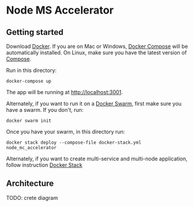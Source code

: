 Node MS Accelerator
=========

Getting started
---------------

Download [Docker](https://www.docker.com/products/overview). If you are on Mac or Windows, [Docker Compose](https://docs.docker.com/compose) will be automatically installed. On Linux, make sure you have the latest version of [Compose](https://docs.docker.com/compose/install/).

Run in this directory:
```
docker-compose up
```
The app will be running at [http://localhost:3001](http://localhost:3001).

Alternately, if you want to run it on a [Docker Swarm](https://docs.docker.com/engine/swarm/), first make sure you have a swarm. If you don't, run:
```
docker swarm init
```
Once you have your swarm, in this directory run:
```
docker stack deploy --compose-file docker-stack.yml node_mc_accelerator
```

Alternately, if you want to create multi-service and multi-node application, follow instruction [Docker Stack](https://docs.docker.com/get-started/part5/)

Architecture
-----

TODO: crete diagram

